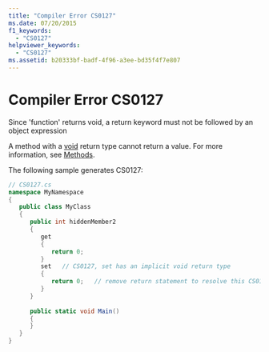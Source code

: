 ```yaml
---
title: "Compiler Error CS0127"
ms.date: 07/20/2015
f1_keywords: 
  - "CS0127"
helpviewer_keywords: 
  - "CS0127"
ms.assetid: b20333bf-badf-4f96-a3ee-bd35f4f7e807
---
```

# Compiler Error CS0127
Since 'function' returns void, a return keyword must not be followed by an object expression  
  
 A method with a [void](../language-reference/keywords/void.md) return type cannot return a value. For more information, see [Methods](../programming-guide/classes-and-structs/methods.md).  
  
 The following sample generates CS0127:  
  
```csharp  
// CS0127.cs  
namespace MyNamespace  
{  
   public class MyClass  
   {  
      public int hiddenMember2  
      {  
         get  
         {  
            return 0;  
         }  
         set   // CS0127, set has an implicit void return type  
         {  
            return 0;   // remove return statement to resolve this CS0127  
         }  
      }  
  
      public static void Main()  
      {  
      }  
   }  
}  
```
